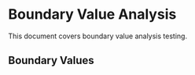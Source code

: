 # Boundary Value Analysis

This document covers boundary value analysis testing.

## Boundary Values
